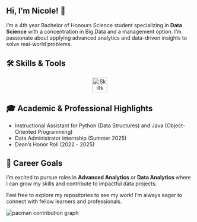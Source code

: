 ## Hi, I’m Nicole! 👋

I’m a 4th year Bachelor of Honours Science student specializing in **Data Science** with a concentration in Big Data and a management option. I’m passionate about applying advanced analytics and data-driven insights to solve real-world problems.

## 🛠️ Skills & Tools  
<p align="center">
  <img src="https://go-skill-icons.vercel.app/api/icons?i=python,java,r,c,sqlserver,excel,powerbi,databricks,hadoop,hive,spark,rstudio,jupyter,intellij,mssql" height="40" alt="Skills Icons"/>
</p>

## 🎓 Academic & Professional Highlights  
- Instructional Assistant for Python (Data Structures) and Java (Object-Oriented Programming)  
- Data Administrator internship (Summer 2025)  
- Dean’s Honor Roll (2022 - 2025)  

## 🎯 Career Goals  
I’m excited to pursue roles in **Advanced Analytics** or **Data Analytics** where I can grow my skills and contribute to impactful data projects.

Feel free to explore my repositories to see my work! I’m always eager to connect with fellow learners and professionals.

<picture>
  <source media="(prefers-color-scheme: dark)" srcset="https://raw.githubusercontent.com/nc-2074/nc-2074/output/pacman-contribution-graph-dark.svg">
  <source media="(prefers-color-scheme: light)" srcset="https://raw.githubusercontent.com/nc-2074/nc-2074/output/pacman-contribution-graph.svg">
  <img alt="pacman contribution graph" src="https://raw.githubusercontent.com/nc-2074/nc-2074/output/pacman-contribution-graph.svg">
</picture>

<!--
**nc-2074/nc-2074** is a ✨ _special_ ✨ repository because its `README.md` (this file) appears on your GitHub profile.

Here are some ideas to get you started:

- 🔭 I’m currently working on ...
- 🌱 I’m currently learning ...
- 👯 I’m looking to collaborate on ...
- 🤔 I’m looking for help with ...
- 💬 Ask me about ...
- 📫 How to reach me: ...
- 😄 Pronouns: ...
- ⚡ Fun fact: ...
-->
